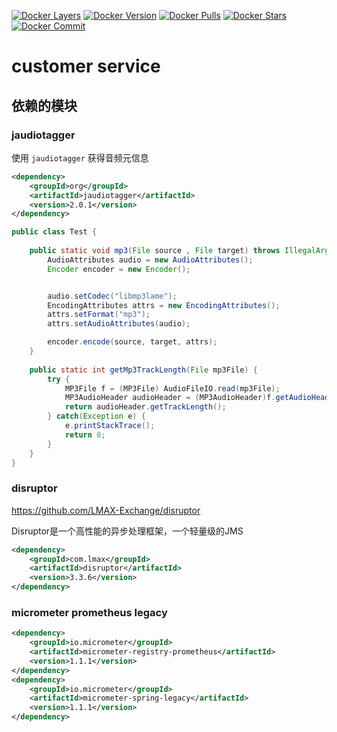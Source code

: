 [![Docker Layers](https://images.microbadger.com/badges/image/chatopera/contact-center:develop.svg)](https://microbadger.com/images/chatopera/contact-center:develop "Get your own image badge on microbadger.com") [![Docker Version](https://images.microbadger.com/badges/version/chatopera/contact-center:develop.svg)](https://microbadger.com/images/chatopera/contact-center:develop "Get your own version badge on microbadger.com") [![Docker Pulls](https://img.shields.io/docker/pulls/chatopera/contact-center.svg)](https://hub.docker.com/r/chatopera/contact-center/) [![Docker Stars](https://img.shields.io/docker/stars/chatopera/contact-center.svg)](https://hub.docker.com/r/chatopera/contact-center/) [![Docker Commit](https://images.microbadger.com/badges/commit/chatopera/contact-center:develop.svg)](https://microbadger.com/images/chatopera/contact-center:develop "Get your own commit badge on microbadger.com")

# customer service

## 依赖的模块

### jaudiotagger

使用 `jaudiotagger` 获得音频元信息

```xml
<dependency>
    <groupId>org</groupId>
    <artifactId>jaudiotagger</artifactId>
    <version>2.0.1</version>
</dependency>
```

```java
public class Test {
    
	public static void mp3(File source , File target) throws IllegalArgumentException, InputFormatException, EncoderException {
		AudioAttributes audio = new AudioAttributes();
		Encoder encoder = new Encoder();


		audio.setCodec("libmp3lame");
		EncodingAttributes attrs = new EncodingAttributes();
		attrs.setFormat("mp3");
		attrs.setAudioAttributes(audio);

		encoder.encode(source, target, attrs);
	}
	
	public static int getMp3TrackLength(File mp3File) {  
	    try {  
	        MP3File f = (MP3File) AudioFileIO.read(mp3File);  
	        MP3AudioHeader audioHeader = (MP3AudioHeader)f.getAudioHeader();  
	        return audioHeader.getTrackLength();  
	    } catch(Exception e) {  
	    	e.printStackTrace();
	        return 0;  
	    }  
	}
}
```

### disruptor

<https://github.com/LMAX-Exchange/disruptor>

Disruptor是一个高性能的异步处理框架，一个轻量级的JMS

```xml
<dependency>
    <groupId>com.lmax</groupId>
    <artifactId>disruptor</artifactId>
    <version>3.3.6</version>
</dependency>
```

### micrometer prometheus legacy

```xml
<dependency>
    <groupId>io.micrometer</groupId>
    <artifactId>micrometer-registry-prometheus</artifactId>
    <version>1.1.1</version>
</dependency>
<dependency>
    <groupId>io.micrometer</groupId>
    <artifactId>micrometer-spring-legacy</artifactId>
    <version>1.1.1</version>
</dependency>
```
